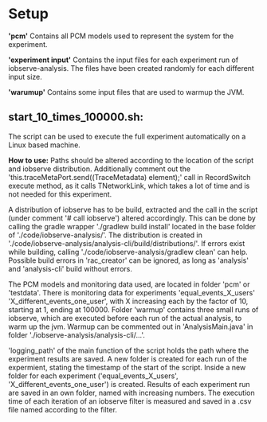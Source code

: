# Setup
**'pcm'**
Contains all PCM models used to represent the system for the experiment.

**'experiment input'**
Contains the input files for each experiment run of iobserve-analysis. The files have been created randomly for each 
different input size.

**'warumup'**
Contains some input files that are used to warmup the JVM.

## start_10_times_100000.sh:
The script can be used to execute the full experiment automatically on a Linux based machine.

**How to use:**
Paths should be altered according to the location of the script and iobserve distribution.
Additionally comment out the 'this.traceMetaPort.send((TraceMetadata) element);' call in RecordSwitch execute method,
as it calls TNetworkLink, which takes a lot of time and is not needed for this experiment.
	
A distribution of iobserve has to be build, extracted and the call in the script (under comment '# call iobserve') 
altered accordingly.
This can be done by calling the gradle wrapper './gradlew build install' located in the base folder of 
'./code/iobserve-analysis/'.
The distribution is created in './code/iobserve-analysis/analysis-cli/build/distributions/'.
If errors exist while building, calling './code/iobserve-analysis/gradlew clean' can help. 
Possible build errors in 'rac_creator' can be ignored, as long as 'analysis' and 'analysis-cli' build without errors.

The PCM models and monitoring data used, are located in folder 'pcm' or 'testdata'.
There is monitoring data for experiments 'equal_events_X_users' 'X_different_events_one_user', with X increasing each 
by the factor of 10, starting at 1, ending at 100000.
Folder 'warmup' contains three small runs of iobserve, which are executed before each run of the actual analysis, to 
warm up the jvm. Warmup can be commented out in 'AnalysisMain.java' in folder './iobserve-analysis/analysis-cli/...'.

'logging_path' of the main function of the script holds the path where the experiment results are saved.
A new folder is created for each run of the expermient, stating the timestamp of the start of the script.
Inside a new folder for each experiment ('equal_events_X_users', 'X_different_events_one_user') is created.
Results of each experiment run are saved in an own folder, named with increasing numbers.
The execution time of each iteration of an iobserve filter is measured and saved in a .csv file named according to the 
filter.
